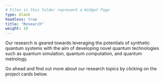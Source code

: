 ```yaml
---
# Files in this folder represent a Widget Page
type: blank
headless: true
title: "Research"
weight: 10
---
```


Our research is geared towards leveraging the potentials of synthetic quantum systems with the aim of developing novel quantum technologies such as quantum simulation, quantum computation, and quantum metrology.

Go ahead and find out more about our research topics by clicking on the project cards below.
